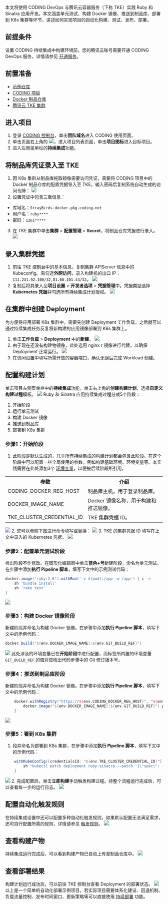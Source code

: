 本文将使用 CODING DevOps 与腾讯云容器服务（下称 TKE）实践 Ruby 和 Sinatra 应用开发。本文涵盖单元测试、构建 Docker 镜像、推送到制品库、部署到 K8s 集群等环节，讲述如何实现项目的自动化构建、测试、发布、部署。

## 前提条件
设置 CODING 持续集成中构建环境前，您的腾讯云账号需要开通 CODING DevOps 服务，详情请参见 [开通服务](https://cloud.tencent.com/document/product/1115/37268)。

## 前置准备[](id:prerequisite)
-   [示例仓库](https://e.coding.net/StrayBirds/demo/ruby-sinatra-demo.git)
-   [CODING 项目](https://help.coding.net/docs/start/project.html)
-   [Docker 制品仓库](https://cloud.tencent.com/document/product/1116/46527)
-   [腾讯云 TKE 集群](https://console.cloud.tencent.com/tke2/overview)


## 进入项目
1. 登录 [CODING 控制台](https://console.cloud.tencent.com/coding)，单击**团队域名**进入 CODING 使用页面。
2. 单击页面右上角的 <img src ="https://main.qcloudimg.com/raw/d94a8e60dd3a41d0af07d72ae0e9d70e.png" style ="margin:0">，进入项目列表页面，单击**项目图标**进入目标项目。
3.  进入左侧菜单栏的**持续集成**功能。

## 将制品库凭证录入至 TKE[](id:tke)
1. 因 K8s 集群从制品库拖取镜像需要访问凭证，需要将 CODING 项目中的 Docker 制品仓库的配置凭据导入至 TKE。输入密码后复制系统自动生成的访问令牌：
![](https://qcloudimg.tencent-cloud.cn/raw/5ba27d5bd7d51ac39cfb02be9795fde7.png)
2. 设置凭证中包含三重信息：
 -   库域名：`StrayBirds-docker.pkg.coding.net`
 -   用户名：`ruby****`
 -   密码：`1261*****`

3. 在 TKE 集群中单击**集群** > **配置管理** > **Secret**，将制品仓库凭据进行录入。
![](https://qcloudimg.tencent-cloud.cn/raw/53cd26f175cdb9a3bd7e9bb2b9a9094b.png)

## 录入集群凭据[](id:kubeconfig)
1. 前往 TKE 控制台中的基本信息，复制集群 APIServer 信息中的 Kubeconfig。需勾选**外网访问**，录入构建机的出口 IP：`111.231.92.100/32,81.68.101.44/32`。
![](https://qcloudimg.tencent-cloud.cn/raw/97b7508dfb3eaf4d9c04349aa637dd70.png)
2. 复制后将其录入至**项目设置** > **开发者选项** > **凭据管理**中。凭据类型选择 **Kubernetes 凭据**并勾选所有持续集成计划授权。
![](https://qcloudimg.tencent-cloud.cn/raw/e077ca981ca00b3071ed5e4a234ca185.png)

## 在集群中创建 Deployment[](id:create-deployment)
为方便将应用部署 K8s 集群中，需要先创建 Deployment 工作负载，之后就可以通过持续集成任务反复将新构建的应用镜像部署到 K8s 集群上。
1. 单击**工作负载** > **Deployment** 中的**新建**。
![](https://qcloudimg.tencent-cloud.cn/raw/8f0f39d3aa700d6d51a05f4ace0f67e0.png)
2. 由于现在还没有构建物镜像，此处选用 nginx r 镜像进行代替，以确保 Deployment 正常运行。
![](https://qcloudimg.tencent-cloud.cn/raw/d9cf9e5e78154227443c45b4acbb15fc.png)
3. 在访问设置中填写所需开放的容器端口，确认无误后完成 Workload 创建。

## 配置构建计划[](id:deploy-ci)
单击项目左侧菜单栏中的**持续集成**功能，单击右上角的**创建构建计划**，选择**自定义构建过程**模板。
![](https://qcloudimg.tencent-cloud.cn/raw/39a1f00357f89f49707f8f6e3c14fe45.png)
Ruby 和 Sinatra 应用持续集成过程分成5个阶段：
1. 开始阶段
2. 运行单元测试
3. 构建 Docker 镜像
4. 推送到制品库
5. 部署到 K8s 集群

### 步骤1：开始阶段[](id:1)
1. 此阶段是默认生成的，几乎所有持续集成的构建计划都会包含此阶段。在这个阶段中可以配置一些全局使用的参数，例如构建基础环境、环境变量等。本实践需要在此处添加3个 [环境变量](https://cloud.tencent.com/document/product/1115/66288)，以便被后续阶段所引用。
<table>
   <tr>
      <th width="0px" style="text-align:center">参数</td>
      <th width="0px" style="text-align:center">介绍</td>
   </tr>
   <tr>
      <td>CODING_DOCKER_REG_HOST</td>
      <td>制品库主机，用于登录制品库。</td>
   </tr>
   <tr>
      <td>DOCKER_IMAGE_NAME</td>
      <td>Docker 镜像名称，用于构建和推送镜像。</td>
   </tr>
   <tr>
      <td>TKE_CLUSTER_CREDENTIAL_ID</td>
      <td>TKE 集群凭据 ID。</td>
   </tr>
</table>

 ![](https://qcloudimg.tencent-cloud.cn/raw/3a4ff134637d585773670a57496b38ae.png)
2. 您可以参照下图进行命令填写或替换：
![](https://qcloudimg.tencent-cloud.cn/raw/cc746d7c97a1d476f399cf3cd40c7171.png)
3. TKE 的集群凭据 ID 填写在上文中录入的 Kubernetes 凭据。
![](https://qcloudimg.tencent-cloud.cn/raw/154376648edbfc4e5f051269ab708cf2.png)

### 步骤2：配置单元测试阶段[](id:2)
检出阶段不作修改。在图形化编辑器中单击**蓝色+号**新建阶段，命名为单元测试。在步骤中添加**执行 Pipeline 脚本**，填写下文中的示例测试代码：
```groovy
docker.image('ruby:2.6').withRun('-v $(pwd):/app -w /app') { c ->
    sh 'bundle install'
    sh 'rake test'
}
```
![](https://qcloudimg.tencent-cloud.cn/raw/99f83965109908c22c1d3ec2c40cfc81.png)

### 步骤3：构建 Docker 镜像阶段[](id:3)
新建阶段并命名为构建 Docker 镜像。在步骤中添加**执行 Pipeline 脚本**，填写下文中的示例代码：
```groovy
docker.build("${env.DOCKER_IMAGE_NAME}:${env.GIT_BUILD_REF}")
```
![](https://qcloudimg.tencent-cloud.cn/raw/74c4699a81a57713a14b9396f4985afa.png)
此处涉及的环境变量已在**开始阶段**中进行配置，而标签所内置的环境变量 `GIT_BUILD_REF` 的值对应检出代码步骤中的 Git 修订版本号。

### 步骤4：推送到制品库阶段[](id:4)
新建阶段并命名为构建 Docker 镜像。在步骤中添加**执行 Pipeline 脚本**，填写下文中的示例代码：
```groovy
    docker.withRegistry("https://${env.CODING_DOCKER_REG_HOST}", "${env.CODING_ARTIFACTS_CREDENTIALS_ID}") {
        docker.image("${env.DOCKER_IMAGE_NAME}:${env.GIT_BUILD_REF}").push()
    }
```
![](https://qcloudimg.tencent-cloud.cn/raw/1f78847cfb562af203bc14c1f6937cf5.png)

### 步骤5：署到 K8s 集群[](id:5)
1. 段并命名为部署到 K8s 集群，在步骤中添加**执行 Pipeline 脚本**，填写下文中的示例代码：
```groovy
    withKubeConfig([credentialsId: "${env.TKE_CLUSTER_CREDENTIAL_ID}"]) {
        sh "kubectl patch deployment ruby-sinatra --patch '{\"spec\": {\"template\": {\"spec\": {\"containers\": [{\"name\": \"ruby-sinatra\", \"image\": \"${env.DOCKER_IMAGE_NAME}:${env.GIT_BUILD_REF}\"}], \"imagePullSecrets\": [{\"name\": \"ruby-sinatra-reg\"}]}}}}'"
    }
```
![](https://qcloudimg.tencent-cloud.cn/raw/c100c0ac58b6e34458ac524f1608aaea.png)
2. 完成配置后，单击**立即构建**手动触发构建过程。待整个流程运行完成后，可以查看每一步的运行日志。
![](https://qcloudimg.tencent-cloud.cn/raw/e0031e9d099d8e91ef0603ceb321cedd.png)

## 配置自动化触发规则[](id:auto-triggle-rule)
在持续集成设置中还可以配置多种自动化触发规则，如果默认配置无法满足需求，还可自行配置所需的规则，详情请参见 [触发规则](https://cloud.tencent.com/document/product/1115/66287)。
![](https://qcloudimg.tencent-cloud.cn/raw/c38cc6b586b00ac2180d844ffabc5339.png)

## 查看构建产物[](id:result)
持续集成运行完成后，可以看到构建产物已自动上传至制品仓库中。
![](https://qcloudimg.tencent-cloud.cn/raw/ad3cd977af0cd5a848784f29ee0a4d57.png)

## 查看部署结果[](id:k8s-status)
构建计划运行成功后，可以前往 TKE 控制台查看 Deployment 的部署状态。
![](https://qcloudimg.tencent-cloud.cn/raw/297bbd83dc1e434b804cd10de6ec0af5.png)
以上是一个简单的自动化部署示例项目。若实际项目需要体系化建设、回退机制、负载流量控制、发布时间窗口、更新策略等可以直接使用 [持续部署](https://cloud.tencent.com/document/product/1159) 功能。
